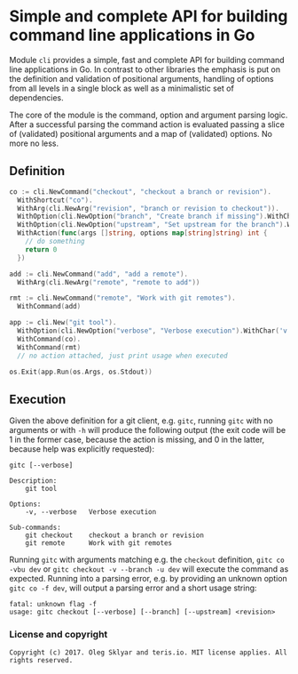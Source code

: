 
# Simple and complete API for building command line applications in Go

Module `cli` provides a simple, fast and complete API for building command line applications in Go.
In contrast to other libraries the emphasis is put on the definition and validation of
positional arguments, handling of options from all levels in a single block as well as
a minimalistic set of dependencies.

The core of the module is the command, option and argument parsing logic. After a successful parsing the
command action is evaluated passing a slice of (validated) positional arguments and a map of (validated) options.
No more no less.

## Definition

```go
co := cli.NewCommand("checkout", "checkout a branch or revision").
  WithShortcut("co").
  WithArg(cli.NewArg("revision", "branch or revision to checkout")).
  WithOption(cli.NewOption("branch", "Create branch if missing").WithChar('b').WithType(cli.TypeBool)).
  WithOption(cli.NewOption("upstream", "Set upstream for the branch").WithChar('u').WithType(cli.TypeBool)).
  WithAction(func(args []string, options map[string]string) int {
    // do something
    return 0
  })

add := cli.NewCommand("add", "add a remote").
  WithArg(cli.NewArg("remote", "remote to add"))

rmt := cli.NewCommand("remote", "Work with git remotes").
  WithCommand(add)

app := cli.New("git tool").
  WithOption(cli.NewOption("verbose", "Verbose execution").WithChar('v').WithType(cli.TypeBool)).
  WithCommand(co).
  WithCommand(rmt)
  // no action attached, just print usage when executed

os.Exit(app.Run(os.Args, os.Stdout))
```

## Execution

Given the above definition for a git client, e.g. `gitc`, running `gitc` with no arguments or with `-h` will
produce the following output (the exit code will be 1 in the former case, because the action is missing, and 0 in the latter, because help was explicitly requested):

```
gitc [--verbose]

Description:
    git tool

Options:
    -v, --verbose   Verbose execution

Sub-commands:
    git checkout    checkout a branch or revision
    git remote      Work with git remotes
```

Running `gitc` with arguments matching e.g. the `checkout` definition, `gitc co -vbu dev` or
`gitc checkout -v --branch -u dev` will execute the command as expected. Running into a parsing error, e.g.
by providing an unknown option `gitc co -f dev`, will output a parsing error and a short usage string:

```
fatal: unknown flag -f
usage: gitc checkout [--verbose] [--branch] [--upstream] <revision>
```


### License and copyright

	Copyright (c) 2017. Oleg Sklyar and teris.io. MIT license applies. All rights reserved.


[build]: https://travis-ci.org/teris-io/cli
[buildimage]: https://travis-ci.org/teris-io/cli.svg?branch=master

[codecov]: https://codecov.io/github/teris-io/cli?branch=master
[codecovimage]: https://codecov.io/github/teris-io/cli/coverage.svg?branch=master

[card]: http://goreportcard.com/report/teris-io/cli
[cardimage]: https://goreportcard.com/badge/github.com/teris-io/cli

[docs]: https://godoc.org/github.com/teris-io/cli
[docsimage]: http://img.shields.io/badge/godoc-reference-blue.svg?style=flat
